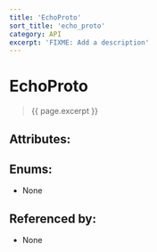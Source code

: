 ```yaml
---
title: 'EchoProto'
sort_title: 'echo_proto'
category: API
excerpt: 'FIXME: Add a description'
---
```


[comment]: <> (THIS PART IS GENERATED - AKA DON'T EDIT THIS PART MANUALLY)

# EchoProto

> {{ page.excerpt }}

## Attributes:


## Enums:

- None

## Referenced by:

- None

[comment]: <> (YOU CAN EDIT AFTER THIS)
